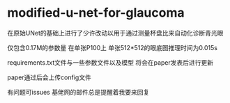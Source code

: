 # modified-u-net-for-glaucoma
在原始UNet的基础上进行了少许改动以用于通过测量杯盘比来自动化诊断青光眼

仅包含0.17M的参数量 在单张P100上 单张512*512的眼底图推理时间为0.015s

requirements.txt文件与一些参数文件以及模型 将会在paper发表后进行更新

paper通过后会上传config文件

有问题可issues 基佬网的邮件总是提醒着我要来回复
